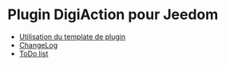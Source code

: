 # Plugin DigiAction pour Jeedom


* [Utilisation du template de plugin](docs/fr_FR/index.md)
* [ChangeLog](docs/fr_FR/changelog.md)
* [ToDo list](docs/fr_FR/todo.md)
